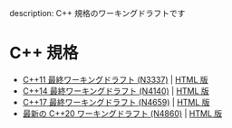description: C++ 規格のワーキングドラフトです

# C++ 規格
- [C++11 最終ワーキングドラフト (N3337)](https://wg21.link/std11) | [HTML 版](https://timsong-cpp.github.io/cppwp/n3337/)
- [C++14 最終ワーキングドラフト (N4140)](https://github.com/cplusplus/draft/blob/master/papers/n4140.pdf?raw=true) | [HTML 版](https://timsong-cpp.github.io/cppwp/n4140/)
- [C++17 最終ワーキングドラフト (N4659)](http://www.open-std.org/jtc1/sc22/wg21/docs/papers/2017/n4659.pdf) | [HTML 版](https://timsong-cpp.github.io/cppwp/n4659/)
- [最新の C++20 ワーキングドラフト (N4860)](http://wg21.link/n4860) | [HTML 版](http://eel.is/c++draft/)
